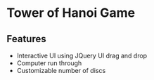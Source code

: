 # Tower of Hanoi Game

## Features
* Interactive UI using JQuery UI drag and drop
* Computer run through
* Customizable number of discs
